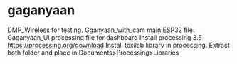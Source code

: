 # gaganyaan
DMP_Wireless for testing.
Gganyaan_with_cam main ESP32 file.
Gaganyaan_UI processing file for dashboard
Install processing 3.5 https://processing.org/download
Install toxilab library in processing. Extract both folder and place in Documents>Processing>Libraries
